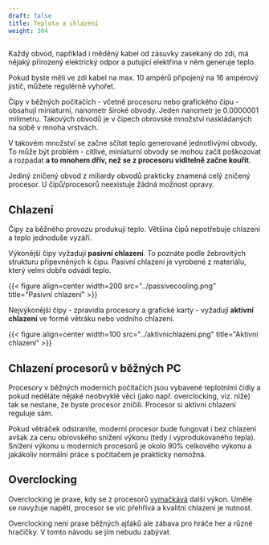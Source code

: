 ```yaml
---
draft: false
title: Teplota a chlazení
weight: 304
---
```


Každý obvod, například i měděný kabel od zásuvky zasekaný do zdi, má nějaký přirozený elektrický odpor a putující elektřina v něm generuje teplo.

Pokud byste měli ve zdi kabel na max. 10 ampérů připojený na 16 ampérový jistič, můžete regulérně vyhořet.

Čipy v běžných počítačích - včetně procesoru nebo grafického čipu - obsahují miniaturní, nanometr široké obvody. Jeden nanometr je 0.0000001 milimetru. Takových obvodů je v čipech obrovské množství naskládaných na sobě v mnoha vrstvách. 

V takovém množství se začne sčítat teplo generované jednotlivými obvody. To může být problém - citlivé, miniaturní obvody se mohou začít poškozovat a rozpadat **a to mnohem dřív, než se z procesoru viditelně začne kouřit**. 

Jediný zničený obvod z miliardy obvodů prakticky znamená celý zničený procesor. U čipů/procesorů neexistuje žádná možnost opravy.

## Chlazení

Čipy za běžného provozu produkují teplo. Většina čipů nepotřebuje chlazení a teplo jednoduše vyzáří.

Výkonější čipy vyžadují **pasivní chlazení**. To poznáte podle žebrovitých strukturu připevněných k čipu. Pasivní chlazení je vyrobené z materiálu, který velmi dobře odvádí teplo.

{{< figure align=center width=200 src="../passivecooling.png" title="Pasivní chlazení" >}}

Nejvýkonější čipy - zpravidla procesory a grafické karty - vyžadují **aktivní chlazení** ve formě větráku nebo vodního chlazení.

{{< figure align=center width=100 src="../aktivnichlazeni.png" title="Aktivní chlazení" >}}

## Chlazení procesorů v běžných PC

Procesory v běžných moderních počítačích jsou vybavené teplotními čidly a pokud neděláte nějaké neobvyklé věci (jako např. overclocking, viz. níže) tak se nestane, že byste procesor zníčili. Procesor si aktivní chlazení reguluje sám. 

Pokud větráček odstraníte, moderní procesor bude fungovat i bez chlazení avšak za cenu obrovského snížení výkonu (tedy i vyprodukovaného tepla). Snížení výkonu u moderních procesorů je okolo 90% celkového výkonu a jakákoliv normální práce s počítačem je prakticky nemožná.

## Overclocking

Overclocking je praxe, kdy se z procesorů [vymačkává](https://www.youtube.com/watch?v=qr26jxPIDm0) další výkon. Uměle se navyžuje napětí, procesor se víc přehřívá a kvalitní chlazení je nutnost.

Overclocking není praxe běžných ajťáků ale zábava pro hráče her a různé hračičky. V tomto návodu se jím nebudu zabývat.
